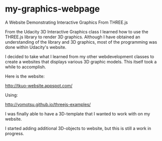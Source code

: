 my-graphics-webpage
===================

A Website Demonstrating Interactive Graphics From THREE.js

From the Udacity 3D Interactive Graphics class I learned how to use the THREE.js library to 
render 3D graphics. Although I have obtained an understanding of the library and 3D graphics,
most of the programming was done within Udacity's website.

I decided to take what I learned from my other webdevelopment classes 
to create a websites that displays various 3D graphic models. This itself
took a while to accomplish. 

Here is the website: 

http://tkuo-website.appspot.com/

Using:

http://yomotsu.github.io/threejs-examples/

I was finally able to have a 3D-template that I wanted to work with on my website. 

I started adding additional 3D-objects to website, but this is still a work in progress.



